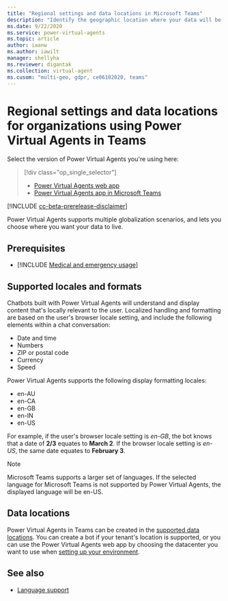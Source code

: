 ```yaml
---
title: "Regional settings and data locations in Microsoft Teams"
description: "Identify the geographic location where your data will be stored, and plan for globalization features, including currency and date and time formats, in the Power Virtual Agents app in Microsoft Teams."
ms.date: 9/22/2020
ms.service: power-virtual-agents
ms.topic: article
author: iaanw
ms.author: iawilt
manager: shellyha
ms.reviewer: digantak
ms.collection: virtual-agent
ms.cusom: "multi-geo, gdpr, ce06102020, teams"
---
```


# Regional settings and data locations for organizations using Power Virtual Agents in Teams

Select the version of Power Virtual Agents you're using here:

> [!div class="op_single_selector"]
> - [Power Virtual Agents web app](../data-location.md)
> - [Power Virtual Agents app in Microsoft Teams](data-location-teams.md)

[!INCLUDE [cc-beta-prerelease-disclaimer](includes/cc-beta-prerelease-disclaimer-teams.md)]

Power Virtual Agents supports multiple globalization scenarios, and lets you choose where you want your data to live.

## Prerequisites

- [!INCLUDE [Medical and emergency usage](includes/pva-usage-limitations-teams.md)]

## Supported locales and formats

Chatbots built with Power Virtual Agents will understand and display content that's locally relevant to the user. Localized handling and formatting are based on the user's browser locale setting, and include the following elements within a chat conversation:

* Date and time
* Numbers
* ZIP or postal code
* Currency
* Speed

Power Virtual Agents supports the following display formatting locales:
* en-AU
* en-CA
* en-GB
* en-IN
* en-US

For example, if the user's browser locale setting is *en-GB*, the bot knows that a date of **2/3** equates to **March 2**. If the browser locale setting is *en-US*, the same date equates to **February 3**.

>[!NOTE]
>Microsoft Teams supports a larger set of languages. If the selected language for Microsoft Teams is not supported by Power Virtual Agents, the displayed language will be en-US.

## Data locations

Power Virtual Agents in Teams can be created in the [supported data locations](../data-location.md). You can create a bot if your tenant's location is supported, or you can use the Power Virtual Agents web app by choosing the datacenter you want to use when [setting up your environment](../environments-first-run-experience.md).

## See also

- [Language support](authoring-language-support-teams.md)
